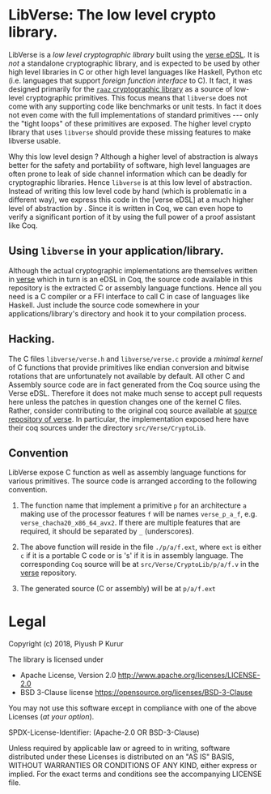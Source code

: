 # LibVerse: The low level crypto library.

LibVerse is a _low level cryptographic library_ built using the [verse
eDSL][verse]. It is _not_ a standalone cryptographic library, and is
expected to be used by other high level libraries in C or other high
level languages like Haskell, Python etc (i.e. languages that support
_foreign function interface_ to C). It fact, it was designed primarily
for the [`raaz` cryptographic library][raaz] as a source of low-level
cryptographic primitives. This focus means that `libverse` does not
come with any supporting code like benchmarks or unit tests. In fact
it does not even come with the full implementations of standard
primitives --- only the "tight loops" of these primitives are
exposed. The higher level crypto library that uses `libverse` should
provide these missing features to make libverse usable.

Why this low level design ? Although a higher level of abstraction is
always better for the safety and portability of software, high level
languages are often prone to leak of side channel information which
can be deadly for cryptographic libraries. Hence `libverse` is at this
low level of abstraction. Instead of writing this low level code by
hand (which is problematic in a different way), we express this code
in the [verse eDSL] at a much higher level of abstraction by . Since
it is written in Coq, we can even hope to verify a significant portion
of it by using the full power of a proof assistant like Coq.


## Using `libverse` in your application/library.

Although the actual cryptographic implementations are themselves
written in [verse] which in turn is an eDSL in Coq, the source code
available in this repository is the extracted C or assembly language
functions. Hence all you need is a C compiler or a FFI interface to
call C in case of languages like Haskell. Just include the source code
somewhere in your applications/library's directory and hook it to your
compilation process.

## Hacking.

The C files `libverse/verse.h` and `libverse/verse.c` provide a
_minimal kernel_ of C functions that provide primitives like endian
conversion and bitwise rotations that are unfortunately not available
by default. All other C and Assembly source code are in fact generated
from the Coq source using the Verse eDSL. Therefore it does not make
much sense to accept pull requests here unless the patches in question
changes one of the kernel C files. Rather, consider contributing to
the original coq source available at [source repository of
verse][verse]. In particular, the implementation exposed here have
their coq sources under the directory `src/Verse/CryptoLib`.

## Convention

LibVerse expose C function as well as assembly language functions for
various primitives. The source code is arranged according to the
following convention.

1. The function name that implement a primitive `p` for an
   architecture `a` making use of the processor features `f` will be
   names `verse_p_a_f`, e.g. `verse_chacha20_x86_64_avx2`. If there
   are multiple features that are required, it should be separated by
   `_` (underscores).

2. The above function will reside in the file `./p/a/f.ext`, where
   `ext` is either `c` if it is a portable C code or is 's' if it is
   in assembly language. The corresponding `Coq` source will be at
   `src/Verse/CryptoLib/p/a/f.v` in the [verse] repository.

3. The generated source (C or assembly) will be at
   `p/a/f.ext`

# Legal

Copyright (c) 2018, Piyush P Kurur

The library is licensed under

* Apache License, Version 2.0
  <http://www.apache.org/licenses/LICENSE-2.0>
* BSD 3-Clause license
  <https://opensource.org/licenses/BSD-3-Clause>

You may not use this software except in compliance with one of the
above Licenses (*at your option*).

SPDX-License-Identifier: (Apache-2.0 OR  BSD-3-Clause)

Unless required by applicable law or agreed to in writing, software
distributed under these Licenses is distributed on an "AS IS" BASIS,
WITHOUT WARRANTIES OR CONDITIONS OF ANY KIND, either express or
implied. For the exact terms and conditions see the accompanying
LICENSE file.


[raaz]: <https://github.com/raaz-crypto/raaz> "The Raaz cryptographic library"
[verse]: <https://github.com/raaz-crypto/verse-coq> "The Verse eDSL for cryptographic primitives"
